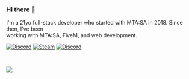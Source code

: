 ### Hi there 👋

I'm a 21yo full-stack developer who started with MTA:SA in 2018. Since then, I've been
</br>
working with MTA:SA, FiveM, and web development.

[![Discord](https://img.shields.io/badge/imstr-7289DA?logo=discord&logoColor=white)](https://discord.gg)
[![Steam](https://img.shields.io/badge/imstr-black?logo=steam&logoColor=white)](https://steamcommunity.com/id/imstr/)
[![Discord](https://img.shields.io/badge/gmail-orange?logo=gmail&logoColor=white)](mailto:profile.s7r@gmail.com)

</br>

<p align="left">
  <a href="https://skillicons.dev">
    <img src="https://skillicons.dev/icons?i=lua,ts,javascript,react,redux,tailwind,styledcomponents,nodejs,mysql,git" />
  </a>
</p>
